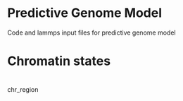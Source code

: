 # Predictive Genome Model
Code and lammps input files for predictive genome model

# Chromatin states
#
#
#

chr_region
